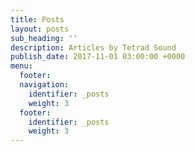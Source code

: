 ```yaml
---
title: Posts
layout: posts
sub_heading: ''
description: Articles by Tetrad Sound
publish_date: 2017-11-01 03:00:00 +0000
menu:
  footer:
  navigation:
    identifier: _posts
    weight: 3
  footer:
    identifier: _posts
    weight: 3
---
```

